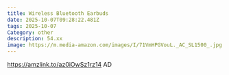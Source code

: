 ```yaml
---
title: Wireless Bluetooth Earbuds
date: 2025-10-07T09:28:22.481Z
tags: 2025-10-07
Category: other
description: 54.xx
image: https://m.media-amazon.com/images/I/71VmHPGVouL._AC_SL1500_.jpg
---
```

https://amzlink.to/az0iOwSz1rz14
AD